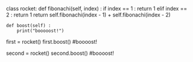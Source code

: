 class rocket:
	def fibonachi(self, index) :
		if index == 1 :
			return 1
		elif index == 2 :
			return 1
		return self.fibonachi(index - 1) + self.fibonachi(index - 2)

	def boost(self) :
		print("booooost!")

first = rocket()
first.boost()
#boooost!

second = rocket()
second.boost()
#boooost!
